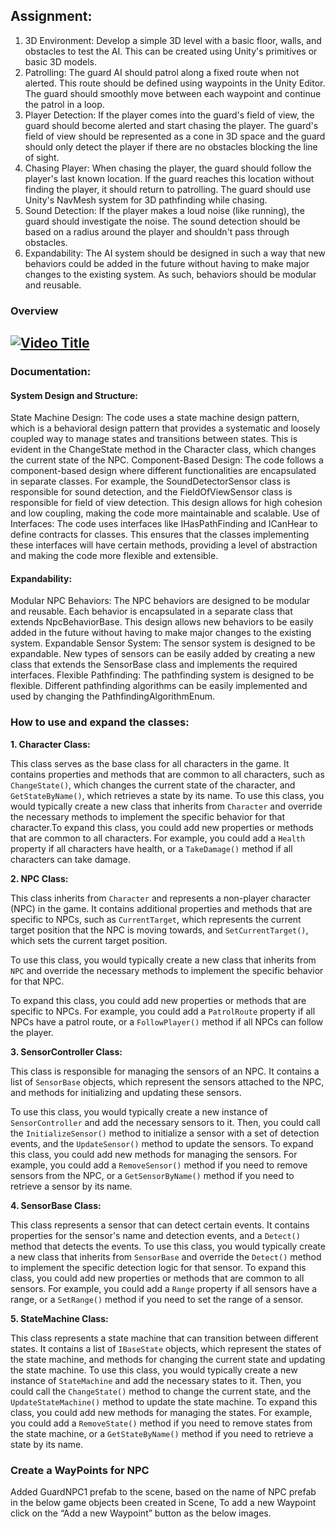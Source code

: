 ## Assignment:
1. 3D Environment: Develop a simple 3D level with a basic floor, walls, and obstacles to test the AI. This can be created using Unity's
primitives or basic 3D models.
2. Patrolling: The guard AI should patrol along a fixed route when not alerted. This route should be defined using waypoints in the Unity
Editor. The guard should smoothly move between each waypoint and continue the patrol in a loop.
3. Player Detection: If the player comes into the guard's field of view, the guard should become alerted and start chasing the player. The
guard's field of view should be represented as a cone in 3D space and the guard should only detect the player if there are no obstacles
blocking the line of sight.
4. Chasing Player: When chasing the player, the guard should follow the player's last known location. If the guard reaches this location
without finding the player, it should return to patrolling. The guard should use Unity's NavMesh system for 3D pathfinding while chasing.
5. Sound Detection: If the player makes a loud noise (like running), the guard should investigate the noise. The sound detection should be
based on a radius around the player and shouldn't pass through obstacles.
6. Expandability: The AI system should be designed in such a way that new behaviors could be added in the future without having to
make major changes to the existing system. As such, behaviors should be modular and reusable.


### Overview
[![Video Title](http://i3.ytimg.com/vi/Bb9XLYVj2BY/hqdefault.jpg)](https://youtu.be/Bb9XLYVj2BY)
--------------------------------------------------------------------------------------------------------------
### Documentation: 

#### System Design and Structure:
State Machine Design: The code uses a state machine design pattern, which is a behavioral design pattern that provides a systematic and loosely coupled way to manage states and transitions between states. This is evident in the ChangeState method in the Character class, which changes the current state of the NPC.
Component-Based Design: The code follows a component-based design where different functionalities are encapsulated in separate classes. For example, the SoundDetectorSensor class is responsible for sound detection, and the FieldOfViewSensor class is responsible for field of view detection. This design allows for high cohesion and low coupling, making the code more maintainable and scalable.
Use of Interfaces: The code uses interfaces like IHasPathFinding and ICanHear to define contracts for classes. This ensures that the classes implementing these interfaces will have certain methods, providing a level of abstraction and making the code more flexible and extensible.

#### Expandability:
Modular NPC Behaviors: The NPC behaviors are designed to be modular and reusable. Each behavior is encapsulated in a separate class that extends NpcBehaviorBase<T>. This design allows new behaviors to be easily added in the future without having to make major changes to the existing system.
Expandable Sensor System: The sensor system is designed to be expandable. New types of sensors can be easily added by creating a new class that extends the SensorBase class and implements the required interfaces.
Flexible Pathfinding: The pathfinding system is designed to be flexible. Different pathfinding algorithms can be easily implemented and used by changing the PathfindingAlgorithmEnum.


### How to use and expand the classes:

**1. Character Class:**

This class serves as the base class for all characters in the game. It contains properties and methods that are common to all characters, such as `ChangeState()`, which changes the current state of the character, and `GetStateByName()`, which retrieves a state by its name.
To use this class, you would typically create a new class that inherits from `Character` and override the necessary methods to implement the specific behavior for that character.To expand this class, you could add new properties or methods that are common to all characters. For example, you could add a `Health` property if all characters have health, or a `TakeDamage()` method if all characters can take damage.

**2. NPC Class:**

This class inherits from `Character` and represents a non-player character (NPC) in the game. It contains additional properties and methods that are specific to NPCs, such as `CurrentTarget`, which represents the current target position that the NPC is moving towards, and `SetCurrentTarget()`, which sets the current target position.

To use this class, you would typically create a new class that inherits from `NPC` and override the necessary methods to implement the specific behavior for that NPC.

To expand this class, you could add new properties or methods that are specific to NPCs. For example, you could add a `PatrolRoute` property if all NPCs have a patrol route, or a `FollowPlayer()` method if all NPCs can follow the player.


**3. SensorController Class:**

This class is responsible for managing the sensors of an NPC. It contains a list of `SensorBase` objects, which represent the sensors attached to the NPC, and methods for initializing and updating these sensors.

To use this class, you would typically create a new instance of `SensorController` and add the necessary sensors to it. Then, you could call the `InitializeSensor()` method to initialize a sensor with a set of detection events, and the `UpdateSensor()` method to update the sensors.
To expand this class, you could add new methods for managing the sensors. For example, you could add a `RemoveSensor()` method if you need to remove sensors from the NPC, or a `GetSensorByName()` method if you need to retrieve a sensor by its name.

**4. SensorBase Class:**

This class represents a sensor that can detect certain events. It contains properties for the sensor's name and detection events, and a `Detect()` method that detects the events.
To use this class, you would typically create a new class that inherits from `SensorBase` and override the `Detect()` method to implement the specific detection logic for that sensor.
To expand this class, you could add new properties or methods that are common to all sensors. For example, you could add a `Range` property if all sensors have a range, or a `SetRange()` method if you need to set the range of a sensor.

**5. StateMachine Class:**

This class represents a state machine that can transition between different states. It contains a list of `IBaseState` objects, which represent the states of the state machine, and methods for changing the current state and updating the state machine.
To use this class, you would typically create a new instance of `StateMachine` and add the necessary states to it. Then, you could call the `ChangeState()` method to change the current state, and the `UpdateStateMachine()` method to update the state machine.
To expand this class, you could add new methods for managing the states. For example, you could add a `RemoveState()` method if you need to remove states from the state machine, or a `GetStateByName()` method if you need to retrieve a state by its name.


### Create a WayPoints for NPC

Added GuardNPC1 prefab to the scene, based on the name of NPC prefab in the below game objects been created in Scene, To add a new Waypoint click on the “Add a new Waypoint” button as the below images. 


